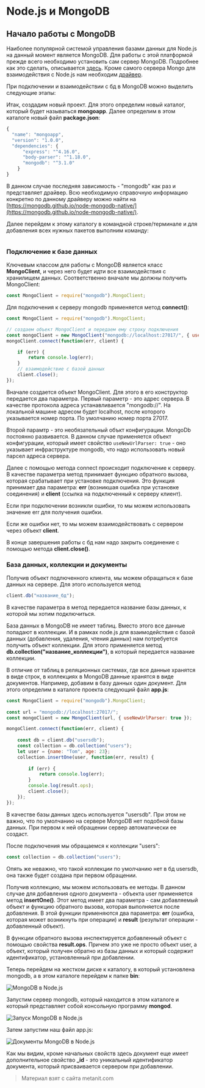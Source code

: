 # Node.js и MongoDB

## Начало работы с MongoDB

Наиболее популярной системой управления базами данных для Node.js на данный момент является MongoDB. Для работы с этой платформой прежде всего необходимо установить сам сервер MongoDB. Подробнее как это сделать, описывается [здесь](../../nosql/mongodb/1.2.php). Кроме самого сервера Mongo для взаимодействия с Node.js нам необходим [драйвер](https://www.npmjs.com/package/mongodb).

При подключении и взаимодействии с бд в MongoDB можно выделить следующие этапы:

Итак, создадим новый проект. Для этого определим новый каталог, который будет называться **mongoapp**.  Далее определим в этом каталоге новый файл **package.json**:

```js
{
  "name": "mongoapp",
  "version": "1.0.0",
  "dependencies": {
      "express": "^4.16.0",
      "body-parser": "^1.18.0",
      "mongodb": "^3.1.0"
    }
}
```

В данном случае последняя зависимость - "mongodb" как раз и представляет драйвер. Всю необходимую справочную информацию конкретно по данному драйверу можно найти на [https://mongodb.github.io/node-mongodb-native/](https://mongodb.github.io/node-mongodb-native/).

Далее перейдем к этому каталогу в командной строке/терминале и для добавления всех нужных пакетов выполним команду:

```

```

### Подключение к базе данных

Ключевым классом для работы с MongoDB является класс **MongoClient**, и через него будет идти все взаимодействия с хранилищем данных. Соответственно вначале мы должны получить MongoClient:

```js
const MongoClient = require("mongodb").MongoClient;
```

Для подключения к серверу mongodb применяется метод **connect()**:

```js
const MongoClient = require("mongodb").MongoClient;

// создаем объект MongoClient и передаем ему строку подключения
const mongoClient = new MongoClient("mongodb://localhost:27017/", { useNewUrlParser: true });
mongoClient.connect(function(err, client) {

    if (err) {
        return console.log(err);
    }
    // взаимодействие с базой данных
    client.close();
});
```

Вначале создается объект MongoClient. Для этого в его конструктор передается два параметра. Первый параметр - это адрес сервера. В качестве протокола адреса устанавливается "mongodb://". На локальной машине адресом будет localhost, после которого указывается номер порта. По умолчанию номер порта 27017.

Второй парамтр - это необязательный объкт конфигурации. MongoDb постоянно развивается. В данном случае применяется объект конфигурации, который имеет свойство `useNewUrlParser: true` - оно указывает инфраструктуре mongodb, что надо использовать новый парсел адреса сервера.

Далее с помощью метода connect происходит подключение к серверу. В качестве параметра метод принимает функцию обратного вызова, которая срабатывает при установке подключения. Это функция принимает два параметра: **err** (возникшая ошибка при установке соединения) и **client** (ссылка на подключенный к серверу клиент).

Если при подключении возникли ошибки, то мы можем использовать значение err для получения ошибки.

Если же ошибки нет, то мы можем взаимодействовать с сервером через объект **client**.

В конце завершения работы с бд нам надо закрыть соединение с помощью метода **client.close()**.

### База данных, коллекции и документы

Получив объект подлюченного клиента, мы можем обращаться к базе данных на сервере. Для этого используется метод

```js
client.db("название_бд");
```

В качестве параметра в метод передается название базы данных, к которой мы хотим подключиться.

База данных в MongoDB не имеет таблиц. Вместо этого все данные попадают в коллекции. И в рамках node.js для взаимодействия с базой данных (добавления, удаления, чтения данных) нам потребуется получить объект коллекции. Для этого применяется метод **db.collection("название_коллекции")**, в который передается название коллекции.

В отличие от таблиц в реляционных системах, где все данные хранятся в виде строк, в коллекциях в MongoDB данные хранятся в виде документов. Например, добавим в базу данных один документ. Для этого определим в каталоге проекта следующий файл **app.js**:

```js
const MongoClient = require("mongodb").MongoClient;
  
const url = "mongodb://localhost:27017/";
const mongoClient = new MongoClient(url, { useNewUrlParser: true });

mongoClient.connect(function(err, client) {
     
    const db = client.db("usersdb");
    const collection = db.collection("users");
    let user = {name: "Tom", age: 23};
    collection.insertOne(user, function(err, result) {
         
        if (err) { 
            return console.log(err);
        }
        console.log(result.ops);
        client.close();
    });
});
```

В качестве базы данных здесь используется "usersdb". При этом не важно, что по умолчанию на сервере MongoDB нет подобной базы данных. При первом к ней обращении сервер автоматически ее создаст.

После подключения мы обращаемся к коллекции "users":

```js
const collection = db.collection("users");
```

Опять же неважно, что такой коллекции по умолчанию нет в бд usersdb, она также будет создана при первом обращении.

Получив коллекцию, мы можем использовать ее методы. В данном случае для добавления одного документа - объекта user применяется метод **insertOne()**. Этот метод имеет два параметра - сам добавляемый объект и функцию обратного вызова, которая выполняется после добавления. В этой функции применяются два параметра: **err** (ошибка, которая может возникнуть при операции) и **result** (результат операции - добавленный объект).

В функции обратного вызова инспектируется добавленный объект с помощью свойства **result.ops**. Причем это уже не просто объект user, а объект, который получен обратно из базы данных и который содержит идентификатор, установленный при добавлении.

Теперь перейдем на жестком диске к каталогу, в который установлена mongodb, а в этом каталоге перейдем к папке **bin**:

![MongoDB в Node.js](https://metanit.com/web/nodejs/pics/7.1.png)

Запустим сервер mongodb, который находится в этом каталоге и который представляет собой консольную программу **mongod**.

![Запуск MongoDB в Node.js](https://metanit.com/web/nodejs/pics/7.2.png)

Затем запустим наш файл app.js:

![Документы MongoDB в Node.js](https://metanit.com/web/nodejs/pics/7.3.png)

Как мы видим, кроме начальных свойств здесь документ еще имеет дополнительное свойство **_id** - это уникальный идентификатор документа, который присваивается сервером при добавлении.


> Материал взят с сайта metanit.com